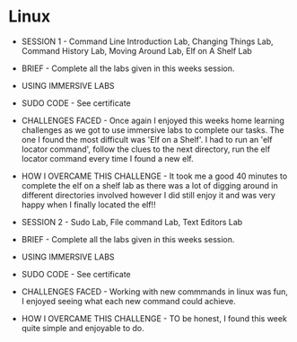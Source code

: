 # Linux
- SESSION 1 - Command Line Introduction Lab, Changing Things Lab, Command History Lab, Moving Around Lab, Elf on A Shelf Lab
- BRIEF - Complete all the labs given in this weeks session. 
- USING IMMERSIVE LABS
- SUDO CODE - See certificate
- CHALLENGES FACED - Once again I enjoyed this weeks home learning challenges as we got to use immersive labs to complete our tasks. The one I found the most difficult was 'Elf on a Shelf'. I had to run an 'elf locator command', follow the clues to the next directory, run the elf locator command every time I found a new elf.
- HOW I OVERCAME THIS CHALLENGE - It took me a good 40 minutes to complete the elf on a shelf lab as there was a lot of digging around in different directories involved however I did still enjoy it and was very happy when I finally located the elf!!

- SESSION 2 - Sudo Lab, File command Lab, Text Editors Lab
- BRIEF - Complete all the labs given in this weeks session. 
- USING IMMERSIVE LABS
- SUDO CODE - See certificate
- CHALLENGES FACED - Working with new commmands in linux was fun, I enjoyed seeing what each new command could achieve.
- HOW I OVERCAME THIS CHALLENGE - TO be honest, I found this week quite simple and enjoyable to do.

